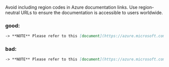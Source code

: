 Avoid including region codes in Azure documentation links. Use region-neutral URLs to ensure the documentation is accessible to users worldwide.

### good:
```markdown
-> **NOTE** Please refer to this [document](https://azure.microsoft.com/updates/regional-expansion-azure-elastic-san-public-preview-is-now-available-in-more-regions) for more details.
```

### bad:
```markdown
-> **NOTE** Please refer to this [document](https://azure.microsoft.com/en-us/updates/regional-expansion-azure-elastic-san-public-preview-is-now-available-in-more-regions/) for more details.
```

